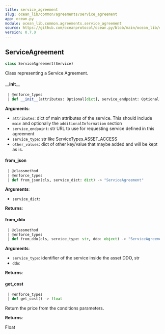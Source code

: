 ```yaml
---
title: service_agreement
slug: ocean_lib/common/agreements/service_agreement
app: ocean.py
module: ocean_lib.common.agreements.service_agreement
source: https://github.com/oceanprotocol/ocean.py/blob/main/ocean_lib/common/agreements/service_agreement.py
version: 0.7.0
---
```

## ServiceAgreement

```python
class ServiceAgreement(Service)
```

Class representing a Service Agreement.

#### \_\_init\_\_

```python
 | @enforce_types
 | def __init__(attributes: Optional[dict], service_endpoint: Optional[str], service_type: str = None, service_index: Optional[int] = None, other_values: Optional[dict] = None)
```

**Arguments**:

- `attributes`: dict of main attributes of the service. This should
include `main` and optionally the `additionalInformation` section
- `service_endpoint`: str URL to use for requesting service defined in this agreement
- `service_type`: str like ServiceTypes.ASSET_ACCESS
- `other_values`: dict of other key/value that maybe added and will be kept as is.

#### from\_json

```python
 | @classmethod
 | @enforce_types
 | def from_json(cls, service_dict: dict) -> "ServiceAgreement"
```

**Arguments**:

- `service_dict`: 

**Returns**:



#### from\_ddo

```python
 | @classmethod
 | @enforce_types
 | def from_ddo(cls, service_type: str, ddo: object) -> "ServiceAgreement"
```

**Arguments**:

- `service_type`: identifier of the service inside the asset DDO, str
- `ddo`: 

**Returns**:



#### get\_cost

```python
 | @enforce_types
 | def get_cost() -> float
```

Return the price from the conditions parameters.

**Returns**:

Float

